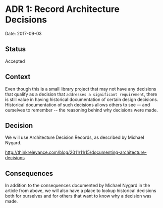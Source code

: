 # ADR 1: Record Architecture Decisions

Date: 2017-09-03

## Status

Accepted

## Context

Even though this is a small library project that may not have any decisions that qualify as a decision that `addresses a significant requirement`, there is still value in having historical documentation of certain design decisions. Historical documentation of such decisions allows others to see -- and ourselves to remember -- the reasoning behind why decisions were made.

## Decision

We will use Architecture Decision Records, as described by Michael Nygard.
 
http://thinkrelevance.com/blog/2011/11/15/documenting-architecture-decisions

## Consequences

In addition to the consequences documented by Michael Nygard in the article from above, we will also have a place to lookup historical decisions both for ourselves and for others that want to know why a decision was made.
